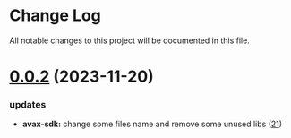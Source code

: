 
# Change Log

All notable changes to this project will be documented in this file.

# [0.0.2](https://git.sonr.io/pkg/wallets) (2023-11-20)

### updates

- **avax-sdk:** change some files name and remove some unused libs ([21](https://git.sonr.io/pkg/wallets/pull/21))

